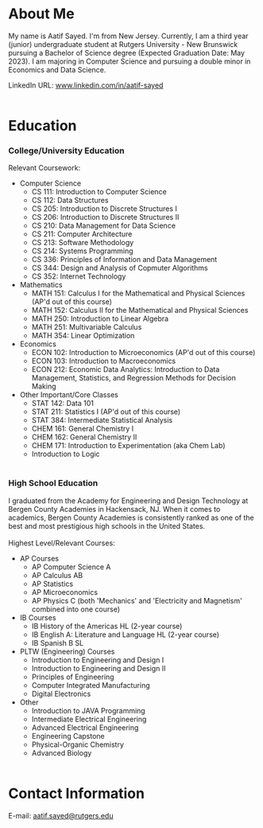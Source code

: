 # About Me
My name is Aatif Sayed. I'm from New Jersey. Currently, I am a third year (junior) undergraduate student at Rutgers University - New Brunswick pursuing a Bachelor of Science degree (Expected Graduation Date: May 2023). I am majoring in Computer Science and pursuing a double minor in Economics and Data Science.

LinkedIn URL: www.linkedin.com/in/aatif-sayed <br/><br/>

# Education 
### College/University Education

Relevant Coursework:
  - Computer Science
    - CS 111: Introduction to Computer Science
    - CS 112: Data Structures
    - CS 205: Introduction to Discrete Structures I
    - CS 206: Introduction to Discrete Structures II
    - CS 210: Data Management for Data Science
    - CS 211: Computer Architecture
    - CS 213: Software Methodology
    - CS 214: Systems Programming
    - CS 336: Principles of Information and Data Management
    - CS 344: Design and Analysis of Copmuter Algorithms
    - CS 352: Internet Technology
  - Mathematics
    - MATH 151: Calculus I for the Mathematical and Physical Sciences (AP'd out of this course)
    - MATH 152: Calculus II for the Mathematical and Physical Sciences
    - MATH 250: Introduction to Linear Algebra
    - MATH 251: Multivariable Calculus
    - MATH 354: Linear Optimization
  - Economics
    - ECON 102: Introduction to Microeconomics (AP'd out of this course)
    - ECON 103: Introduction to Macroeconomics
    - ECON 212: Economic Data Analytics: Introduction to Data Management, Statistics, and Regression Methods for Decision Making
  - Other Important/Core Classes
    - STAT 142: Data 101
    - STAT 211: Statistics I (AP'd out of this course)
    - STAT 384: Intermediate Statistical Analysis
    - CHEM 161: General Chemistry I
    - CHEM 162: General Chemistry II
    - CHEM 171: Introduction to Experimentation (aka Chem Lab)
    - Introduction to Logic
<br/><br/>

### High School Education
I graduated from the Academy for Engineering and Design Technology at Bergen County Academies in Hackensack, NJ. When it comes to academics, Bergen County Academies is consistently ranked as one of the best and most prestigious high schools in the United States.<br/><br/>
Highest Level/Relevant Courses:
  - AP Courses
    - AP Computer Science A
    - AP Calculus AB
    - AP Statistics
    - AP Microeconomics
    - AP Physics C (both 'Mechanics' and 'Electricity and Magnetism' combined into one course)
  - IB Courses
    - IB History of the Americas HL (2-year course)
    - IB English A: Literature and Language HL (2-year course)
    - IB Spanish B SL
  - PLTW (Engineering) Courses
    - Introduction to Engineering and Design I
    - Introduction to Engineering and Design II
    - Principles of Engineering
    - Computer Integrated Manufacturing
    - Digital Electronics
  - Other
    - Introduction to JAVA Programming
    - Intermediate Electrical Engineering
    - Advanced Electrical Engineering
    - Engineering Capstone
    - Physical-Organic Chemistry
    - Advanced Biology
<br/><br/>

# Contact Information
E-mail: aatif.sayed@rutgers.edu
